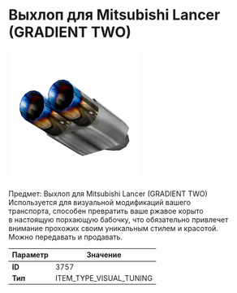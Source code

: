 # Выхлоп для Mitsubishi Lancer (GRADIENT TWO)

![Item Image](../img/3757.webp?raw=true)

Предмет: Выхлоп для Mitsubishi Lancer (GRADIENT TWO)<br>Используется для визуальной модификаций вашего<br>транспорта, способен превратить ваше ржавое корыто<br>в настоящую порхающую бабочку, что обязательно привлечет<br>внимание прохожих своим уникальным стилем и красотой.<br>Можно передавать и продавать.


| Параметр | Значение |
|----------|----------|
| **ID** | 3757 |
| **Тип** | ITEM_TYPE_VISUAL_TUNING |

